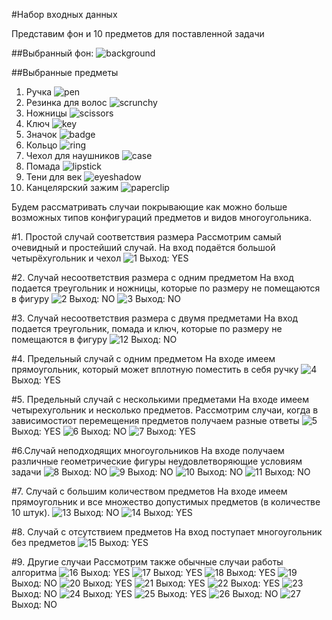 #Набор входных данных

Представим фон и 10 предметов для поставленной задачи

##Выбранный фон:
![background](https://user-images.githubusercontent.com/72349827/190858056-485741ff-ea9c-429c-bf39-a7c4194a3a61.jpg)

##Выбранные предметы
1. Ручка
![pen](https://user-images.githubusercontent.com/72349827/190858077-7a29ec3f-c42f-4588-8d1a-d14ec33583c4.jpg)
2. Резинка для волос
![scrunchy](https://user-images.githubusercontent.com/72349827/190858086-1c0e18af-866c-4632-b849-161d79b95223.jpg)
3. Ножницы
![scissors](https://user-images.githubusercontent.com/72349827/190858081-38bca7b9-7035-41f0-a2fe-0bca5bdcecce.jpg)
4. Ключ
![key](https://user-images.githubusercontent.com/72349827/190858073-3dce7b1c-1142-40c2-a333-84d226250cee.jpg)
5. Значок
![badge](https://user-images.githubusercontent.com/72349827/190858063-f041392c-efbe-4b43-9639-40e21b8f5445.jpg)
6. Кольцо
![ring](https://user-images.githubusercontent.com/72349827/190858080-dc7a4b6c-3984-49ed-960e-060a13105b52.jpg)
7. Чехол для наушников
![case](https://user-images.githubusercontent.com/72349827/190858065-7d632105-9b94-4554-b707-69b7fd1c2fbb.jpg)
8. Помада
![lipstick](https://user-images.githubusercontent.com/72349827/190858074-8ce1002f-2147-44e8-98cb-1696bbe22736.jpg)
9. Тени для век
![eyeshadow](https://user-images.githubusercontent.com/72349827/190858067-15ca5d7e-76e0-4d48-a8ad-b76a02a284c6.jpg)
10. Канцелярский зажим
![paperclip](https://user-images.githubusercontent.com/72349827/190858075-4650c42a-19ec-471c-91ff-4d3cd651cb1f.jpg)

Будем рассматривать случаи покрывающие как можно больше возможных типов конфигураций предметов и видов многоугольника.

#1. Простой случай соответствия размера
Рассмотрим самый очевидный и простейший случай. На вход подаётся большой четырёхугольник и чехол
![1](https://user-images.githubusercontent.com/72349827/190858401-e8c1c983-27f3-4200-a3d8-41ac9387958b.jpg)
Выход:
YES

#2. Случай несоответствия размера c одним предметом
На вход подается треугольник и ножницы, которые по размеру не помещаются в фигуру
![2](https://user-images.githubusercontent.com/72349827/190859182-c6736969-1a1a-4677-992d-dd3daab71267.jpg)
Выход:
NO
![3](https://user-images.githubusercontent.com/72349827/190859207-5c91eb10-2ace-4e7e-96a6-bb89060bf572.jpg)
Выход:
NO

#3. Случай несоответствия размера c двумя предметами
На вход подается треугольник, помада и ключ, которые по размеру не помещаются в фигуру
![12](https://user-images.githubusercontent.com/72349827/190859519-a9919a91-2b54-44c7-a30e-ad4e7b70d9ff.jpg)
Выход:
NO

#4. Предельный случай с одним предметом
На входе имеем прямоугольник, который может вплотную поместить в себя ручку 
![4](https://user-images.githubusercontent.com/72349827/190859214-6ea2dd9b-0976-4300-a799-9f74515fe534.jpg)
Выход:
YES

#5. Предельный случай с несколькими предметами
На входе имеем четырехугольник и несколько предметов. Рассмотрим случаи, когда в зависимостиот перемещения предметов получаем разные ответы
![5](https://user-images.githubusercontent.com/72349827/190859263-286f90cd-ccc3-4037-b26b-087844c60c07.jpg)
Выход:
YES
![6](https://user-images.githubusercontent.com/72349827/190859265-f305f8f1-558e-4365-a2fe-7fecdf08510f.jpg)
Выход:
NO
![7](https://user-images.githubusercontent.com/72349827/190859268-ebfee650-8ba4-4590-8890-dcf575e43c2e.jpg)
Выход:
YES

#6.Случай неподходящих многоугольников
На входе получаем различные геометрические фигуры неудовлетворяющие условиям задачи
![8](https://user-images.githubusercontent.com/72349827/190859414-87218125-d465-420f-8830-45596728307e.jpg)
Выход:
NO
![9](https://user-images.githubusercontent.com/72349827/190861007-071fe96c-2c11-4d4e-a454-50cfd616b98e.jpg)
Выход:
NO
![10](https://user-images.githubusercontent.com/72349827/190861035-6de179e1-f2f9-472b-aa57-77cea878b43f.jpg)
Выход:
NO
![11](https://user-images.githubusercontent.com/72349827/190861057-78715ebe-6ea1-4ff9-8460-7bd6146f5d42.jpg)
Выход:
NO

#7. Случай с большим количеством предметов
На входе имеем прямоугольник и все множество допустимых предметов (в количестве 10 штук).
![13](https://user-images.githubusercontent.com/72349827/190861077-39e931b6-502c-44c4-94af-11635a0c1d22.jpg)
Выход:
NO
![14](https://user-images.githubusercontent.com/72349827/190861103-4a0dc4b1-0066-4148-a22e-604150cc7c61.jpg)
Выход:
YES

#8. Случай с отсутствием предметов
На вход поступает многоугольник без предметов
![15](https://user-images.githubusercontent.com/72349827/190859751-99f3469f-550f-4e9d-a8ed-88ba4e77c4ed.jpg)
Выход:
YES

#9. Другие случаи
Рассмотрим также обычные случаи работы алгоритма
![16](https://user-images.githubusercontent.com/72349827/190861239-7ba17e66-72e6-463e-8607-d9e2fec3f9a9.jpg)
Выход:
YES
![17](https://user-images.githubusercontent.com/72349827/190861240-b79f3b70-9f96-41da-9725-7d4e5ba28594.jpg)
Выход:
YES
![18](https://user-images.githubusercontent.com/72349827/190861244-f3f9b1d4-cd3f-4dab-b1dc-5be90c2e14ac.jpg)
Выход:
YES
![19](https://user-images.githubusercontent.com/72349827/190861247-885095ff-0b09-463c-a93b-55c9cfbda0b7.jpg)
Выход:
NO
![20](https://user-images.githubusercontent.com/72349827/190861248-6212524e-b7a7-42d7-92d6-c5f910fa1566.jpg)
Выход:
YES
![21](https://user-images.githubusercontent.com/72349827/190861249-ac66884f-57b8-486c-aafb-e1749aa51c21.jpg)
Выход:
YES
![22](https://user-images.githubusercontent.com/72349827/190861250-1ad7dd0b-9017-40c8-847d-5d390a006341.jpg)
Выход:
YES
![23](https://user-images.githubusercontent.com/72349827/190861251-9dd90559-ec45-4b85-8226-99e5db23522f.jpg)
Выход:
NO
![24](https://user-images.githubusercontent.com/72349827/190861253-97bd1077-9e18-413b-a1a0-5c42895cdeec.jpg)
Выход:
YES
![25](https://user-images.githubusercontent.com/72349827/190861255-f72b9322-22c2-40ed-a632-1abe2fb95a81.jpg)
Выход:
YES
![26](https://user-images.githubusercontent.com/72349827/190861257-66e5d427-8f34-4555-b89a-131897d51cdb.jpg)
Выход:
NO
![27](https://user-images.githubusercontent.com/72349827/190861258-23d1f354-8d85-46c1-8812-c949e10c8849.jpg)
Выход:
NO
